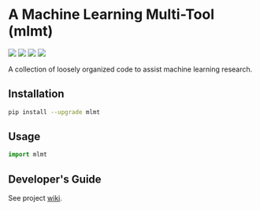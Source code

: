 # A Machine Learning Multi-Tool (mlmt)

![](https://img.shields.io/pypi/v/mlmt)
![](https://img.shields.io/pypi/format/mlmt)
![](https://img.shields.io/pypi/pyversions/mlmt)
![](https://img.shields.io/pypi/l/mlmt)

A collection of loosely organized code to assist machine learning research.

## Installation

```sh
pip install --upgrade mlmt
```

## Usage

```python
import mlmt
```

## Developer's Guide

See project [wiki](https://github.com/rlan/mlmt/wiki).
